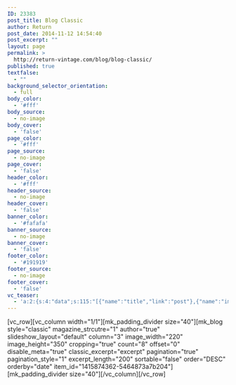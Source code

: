 ```yaml
---
ID: 23383
post_title: Blog Classic
author: Return
post_date: 2014-11-12 14:54:40
post_excerpt: ""
layout: page
permalink: >
  http://return-vintage.com/blog/blog-classic/
published: true
textfalse:
  - ""
background_selector_orientation:
  - full
body_color:
  - '#fff'
body_source:
  - no-image
body_cover:
  - 'false'
page_color:
  - '#fff'
page_source:
  - no-image
page_cover:
  - 'false'
header_color:
  - '#fff'
header_source:
  - no-image
header_cover:
  - 'false'
banner_color:
  - '#fafafa'
banner_source:
  - no-image
banner_cover:
  - 'false'
footer_color:
  - '#191919'
footer_source:
  - no-image
footer_cover:
  - 'false'
vc_teaser:
  - 'a:2:{s:4:"data";s:115:"[{"name":"title","link":"post"},{"name":"image","image":"featured","link":"none"},{"name":"text","mode":"excerpt"}]";s:7:"bgcolor";s:0:"";}'
---
```

[vc_row][vc_column width="1/1"][mk_padding_divider size="40"][mk_blog style="classic" magazine_strcutre="1" author="true" slideshow_layout="default" column="3" image_width="220" image_height="350" cropping="true" count="8" offset="0" disable_meta="true" classic_excerpt="excerpt" pagination="true" pagination_style="1" excerpt_length="200" sortable="false" order="DESC" orderby="date" item_id="1415874362-5464873a7b204"][mk_padding_divider size="40"][/vc_column][/vc_row]